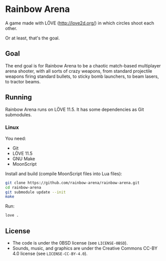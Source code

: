 # Rainbow Arena
A game made with LÖVE (http://love2d.org/) in which circles shoot each other.

Or at least, that's the goal.

## Goal
The end goal is for Rainbow Arena to be a chaotic match-based multiplayer arena shooter, with all sorts of crazy weapons, from standard projectile weapons firing standard bullets, to sticky bomb launchers, to beam lasers, to tractor beams.

## Running
Rainbow Arena runs on LÖVE 11.5. It has some dependencies as Git submodules.

### Linux
You need:
- Git
- LÖVE 11.5
- GNU Make
- MoonScript

Install and build (compile MoonScript files into Lua files):

```bash
git clone https://github.com/rainbow-arena/rainbow-arena.git
cd rainbow-arena
git submodule update --init
make
```

Run:

```bash
love .
```

## License
- The code is under the 0BSD license (see `LICENSE-0BSD`).
- Sounds, music, and graphics are under the Creative Commons CC-BY 4.0 license (see `LICENSE-CC-BY-4.0`).

